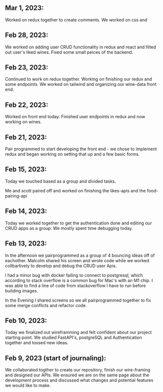 ## Mar 1, 2023:
Worked on redux together to create comments.
We worked on css and

## Feb 28, 2023:
We worked on adding user CRUD functionality in redux and react and filted out user's liked wines.
Fixed some small peices of the backend.

## Feb 23, 2023:
Continued to work on redux together.
Working on finishing our redux and some endpoints.
We worked on tailwind and organizing our wine-data front end.

## Feb 22, 2023:
Worked on front end today. Finished user endpoints in redux and now working on wines.

## Feb 21, 2023:
Pair programmed to start developing the front end - we chose to implement redux and began working on setting that up and a few basic forms.

## Feb 15, 2023:
Today we touched based as a group and divided tasks.

Me and scott paired off and worked on finishing the likes-apis and the food-pairing-api

## Feb 14, 2023:

Today we worked together to get the authentication done and editing our CRUD apps as a group.
We mostly spent time debugging today.

## Feb 13, 2023:

In the afternoon we pairprogrammed as a group of 4 bouncing ideas off of eachother.
Malcolm shared his screen and wrote code while we worked collbartively to develop and debug the CRUD user Apis.

I had a minor bug with docker failing to connect to postgresql, which according to stack overflow is a common bug for Mac's with an M1 chip.
I was able to find a line of code from stackoverflow I have to run before building images.

In the Evening I shared screens so we all pairprogrammed together to fix some merge conflicts and refactor code.


## Feb 10, 2023:

Today we finalized out wireframming and felt confident about our project starting point.
We studied FastAPI's, postgreSQL and Authentication together and tossed new ideas.



## Feb 9, 2023 (start of journaling):

We collaborated togther to create our repository, finish our wire-framing and designed our APIs.
We ensured we are on the same page about the development process and discussed what changes and potential features we would like to make.

